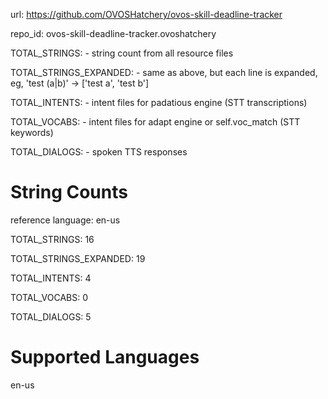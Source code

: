 
url: https://github.com/OVOSHatchery/ovos-skill-deadline-tracker

repo_id: ovos-skill-deadline-tracker.ovoshatchery

TOTAL_STRINGS:  - string count from all resource files

TOTAL_STRINGS_EXPANDED: - same as above, but each line is expanded, eg, 'test (a|b)' -> ['test a', 'test b']

TOTAL_INTENTS: - intent files for padatious engine (STT transcriptions)

TOTAL_VOCABS: - intent files for adapt engine or self.voc_match (STT keywords)

TOTAL_DIALOGS: - spoken TTS responses


# String Counts

reference language: en-us

TOTAL_STRINGS: 16  

TOTAL_STRINGS_EXPANDED: 19  

TOTAL_INTENTS: 4  

TOTAL_VOCABS: 0  

TOTAL_DIALOGS: 5  

# Supported Languages

en-us
